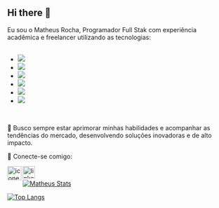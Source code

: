 ## Hi there 👋

Eu sou o Matheus Rocha, Programador Full Stak com experiência acadêmica e freelancer utilizando as tecnologias:
<br>
<br>
 - <img src="https://img.shields.io/badge/HTML5-E34F26?style=for-the-badge&logo=html5&logoColor=white"/>
 - <img src="https://img.shields.io/badge/CSS3-1572B6?style=for-the-badge&logo=css3&logoColor=white"/>
 - <img src="https://img.shields.io/badge/JavaScript-F7DF1E?style=for-the-badge&logo=javascript&logoColor=black"/>
 - <img src="https://img.shields.io/badge/TypeScript-007ACC?style=for-the-badge&logo=typescript&logoColor=white"/>
 - <img src="https://img.shields.io/badge/Node.js-43853D?style=for-the-badge&logo=node.js&logoColor=white"/>
 - <img src="https://img.shields.io/badge/React-20232A?style=for-the-badge&logo=react&logoColor=61DAFB"/>

<br>

🚀 Busco sempre estar aprimorar minhas habilidades e acompanhar as tendências do mercado, desenvolvendo soluções inovadoras e de alto impacto.

📩 Conecte-se comigo:

<p>
<a href="https://www.instagram.com/theusrochaa/">
  <img align="left" alt="icone do instagram" width="32px" src="https://img.icons8.com/?size=512&id=32320&format=png"/>
</a>
<a href="https://www.linkedin.com/in/matheus-almeida-rocha/">
  <img align="left" alt="linkedin" width="28px" src="https://cdn-icons-png.flaticon.com/512/61/61109.png"/>
</a>
</p>

<br>

[![Matheus Stats](https://github-readme-stats.vercel.app/api?username=matheus-arocha)](https://github.com/anuraghazra/github-readme-stats)

[![Top Langs](https://github-readme-stats.vercel.app/api/top-langs/?username=matheus-arocha)](https://github.com/anuraghazra/github-readme-stats)
